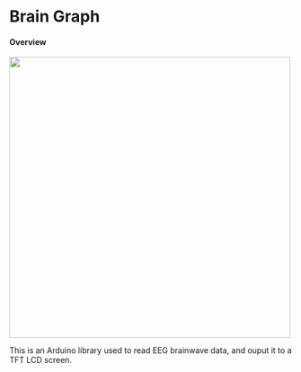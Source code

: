 # Brain Graph

#### Overview

<img width="500" src="screenshot.jpg" />

This is an Arduino library used to read EEG brainwave data, and ouput it to a TFT LCD screen.  
